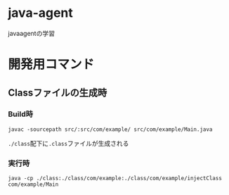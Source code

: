 # java-agent
javaagentの学習


# 開発用コマンド

## Classファイルの生成時

### Build時

```
javac -sourcepath src/:src/com/example/ src/com/example/Main.java 
```
`./class`配下に`.class`ファイルが生成される

### 実行時

```
java -cp ./class:./class/com/example:./class/com/example/injectClass com/example/Main
```
